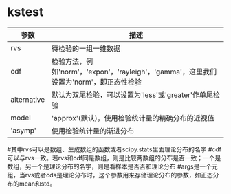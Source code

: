 # kstest




参数|描述
--|--
rvs|待检验的一组一维数据
cdf|检验方法，例如'norm'，'expon'，'rayleigh'，'gamma'，这里我们设置为'norm'，即正态性检验
alternative|默认为双尾检验，可以设置为'less'或'greater'作单尾检验
model|'approx'(默认)，使用检验统计量的精确分布的近视值
'asymp'|使用检验统计量的渐进分布

#其中rvs可以是数组、生成数组的函数或者scipy.stats里面理论分布的名字
#cdf可以与rvs一致。若rvs和cdf同是数组，则是比较两数组的分布是否一致；一个是数组，另一个是理论分布的名字，则是看样本是否否和理论分布
#args是一个元组，当rvs或者cds是理论分布时，这个参数用来存储理论分布的参数，如正态分布的mean和std。